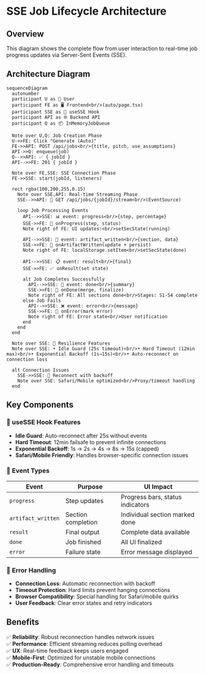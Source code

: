 # SSE Job Lifecycle Architecture

## Overview
This diagram shows the complete flow from user interaction to real-time job progress updates via Server-Sent Events (SSE).

## Architecture Diagram

```mermaid
sequenceDiagram
  autonumber
  participant U as 👤 User
  participant FE as 🖥️ Frontend<br/>(auto/page.tsx)
  participant SSE as 🔌 useSSE Hook
  participant API as 🌐 Backend API
  participant Q as 📦 InMemoryJobQueue

  Note over U,Q: Job Creation Phase
  U->>FE: Click "Generate (Auto)"
  FE->>API: POST /api/jobs<br/>{title, pitch, use_assumptions}
  API->>Q: enqueue(job)
  Q-->>API: ✅ { jobId }
  API-->>FE: 201 { jobId }
  
  Note over FE,SSE: SSE Connection Phase  
  FE->>SSE: start(jobId, listeners)

  rect rgba(100,200,255,0.15)
    Note over SSE,API: Real-time Streaming Phase
    SSE-->>API: 🔗 GET /api/jobs/{jobId}/stream<br/>(EventSource)
    
    loop Job Processing Events
      API-->>SSE: 📊 event: progress<br/>{step, percentage}
      SSE->>FE: 🔄 onProgress(step, status)
      Note right of FE: UI updates:<br/>setSecState(running)
      
      API-->>SSE: 📄 event: artifact_written<br/>{section, data}
      SSE->>FE: 💾 onArtifactWritten(update + persist)
      Note right of FE: localStorage.setItem<br/>setSecState(done)
      
      API-->>SSE: 📋 event: result<br/>{final}
      SSE->>FE: ✅ onResult(set state)
      
      alt Job Completes Successfully
        API-->>SSE: 🎉 event: done<br/>{summary}
        SSE->>FE: 🏁 onDone(merge, finalize)
        Note right of FE: All sections done<br/>Stages: S1-S4 complete
      else Job Fails
        API-->>SSE: ❌ event: error<br/>{message}
        SSE->>FE: 🚨 onError(mark error)
        Note right of FE: Error state<br/>User notification
      end
    end
  end

  Note over SSE: 🔄 Resilience Features
  Note over SSE: • Idle Guard (25s timeout)<br/>• Hard Timeout (12min max)<br/>• Exponential Backoff (1s→15s)<br/>• Auto-reconnect on connection loss

  alt Connection Issues
    SSE->>SSE: 🔄 Reconnect with backoff
    Note over SSE: Safari/Mobile optimized<br/>Proxy/timeout handling
  end
```

## Key Components

### 🔌 useSSE Hook Features
- **Idle Guard**: Auto-reconnect after 25s without events
- **Hard Timeout**: 12min failsafe to prevent infinite connections
- **Exponential Backoff**: 1s → 2s → 4s → 8s → 15s (capped)
- **Safari/Mobile Friendly**: Handles browser-specific connection issues

### 📡 Event Types
| Event | Purpose | UI Impact |
|-------|---------|-----------|
| `progress` | Step updates | Progress bars, status indicators |
| `artifact_written` | Section completion | Individual section marked done |
| `result` | Final output | Complete data available |
| `done` | Job finished | All UI finalized |
| `error` | Failure state | Error message displayed |

### 🎯 Error Handling
- **Connection Loss**: Automatic reconnection with backoff
- **Timeout Protection**: Hard limits prevent hanging connections  
- **Browser Compatibility**: Special handling for Safari/mobile quirks
- **User Feedback**: Clear error states and retry indicators

## Benefits

✅ **Reliability**: Robust reconnection handles network issues  
✅ **Performance**: Efficient streaming reduces polling overhead  
✅ **UX**: Real-time feedback keeps users engaged  
✅ **Mobile-First**: Optimized for unstable mobile connections  
✅ **Production-Ready**: Comprehensive error handling and timeouts
